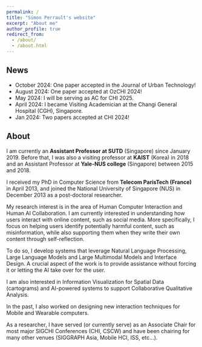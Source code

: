 ```yaml
---
permalink: /
title: "Simon Perrault's website"
excerpt: "About me"
author_profile: true
redirect_from:
  - /about/
  - /about.html
---
```


## News
- October 2024: One paper accepted in the Journal of Urban Technology!
- August 2024: One paper accepted at OzCHI 2024!
- May 2024: I will be serving as AC for CHI 2025.
- April 2024: I became Visiting Academician at the Changi General Hospital (CGH), Singapore.
- Jan 2024: Two papers accepted at CHI 2024!

## About

I am currently an **Assistant Professor at SUTD** (Singapore) since January 2019. Before that, I was also a visiting professor at **KAIST** (Korea) in 2018 and an Assistant Professor at **Yale-NUS college** (Singapore) between 2015 and 2018.

I received my PhD in Computer Science from **Telecom ParisTech (France)** in April 2013, and joined the National University of Singapore (NUS) in December 2013 as a post-doctoral researcher.

My research interest is in the area of Human Computer Interaction and Human AI Collaboration. I am currently interested in understanding how users interact with online content, such as social media. More specifically, I focus on helping users identify potentially harmful content, such as misinformation, while also supporting them when they write their own content through self-reflection.

To do so, I develop systems that leverage Natural Language Processing, Large Language Models and Large Multimodal Models and Interface Design. A crucial aspect of the work is to provide assistance without forcing it or letting the AI take over for the user.

I am also interested in Information Visualization for Spatial Data (cartograms) and AI-powered systems to support Collaborative Qualitative Analysis.

In the past, I also worked on designing new interaction techniques for Mobile and Wearable computers.

As a researcher, I have served (or currently serve) as an Associate Chair for most major SIGCHI Conferences (CHI, CSCW) and have been chairing for many other venues (SIGGRAPH Asia, Mobile HCI, ISS, etc...).
